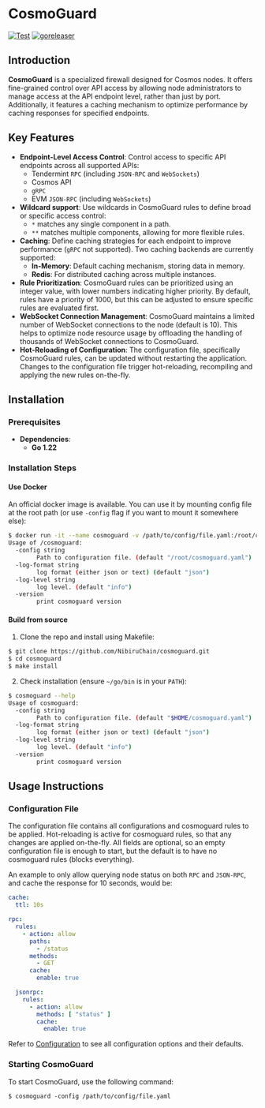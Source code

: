 # CosmoGuard

[![Test](https://github.com/NibiruChain/cosmoguard/actions/workflows/test.yml/badge.svg)](https://github.com/NibiruChain/cosmoguard/actions/workflows/test.yml)
[![goreleaser](https://github.com/NibiruChain/cosmoguard/actions/workflows/goreleaser.yml/badge.svg)](https://github.com/NibiruChain/cosmoguard/actions/workflows/goreleaser.yml)

## Introduction
**CosmoGuard** is a specialized firewall designed for Cosmos nodes. It offers fine-grained control over API access by allowing node administrators to manage access at the API endpoint level, rather than just by port. Additionally, it features a caching mechanism to optimize performance by caching responses for specified endpoints.

## Key Features
- **Endpoint-Level Access Control**: Control access to specific API endpoints across all supported APIs:
    - Tendermint `RPC` (including `JSON-RPC` and `WebSockets`)
    - Cosmos API
    - `gRPC`
    - EVM `JSON-RPC` (including `WebSockets`)
- **Wildcard support**: Use wildcards in CosmoGuard rules to define broad or specific access control:
    - `*` matches any single component in a path.
    - `**` matches multiple components, allowing for more flexible rules.
- **Caching**: Define caching strategies for each endpoint to improve performance (`gRPC` not supported). Two caching backends are currently supported:
    - **In-Memory**: Default caching mechanism, storing data in memory.
    - **Redis**: For distributed caching across multiple instances.
- **Rule Prioritization**: CosmoGuard rules can be prioritized using an integer value, with lower numbers indicating higher priority. By default, rules have a priority of 1000, but this can be adjusted to ensure specific rules are evaluated first.
- **WebSocket Connection Management**: CosmoGuard maintains a limited number of WebSocket connections to the node (default is 10). This helps to optimize node resource usage by offloading the handling of thousands of WebSocket connections to CosmoGuard.
- **Hot-Reloading of Configuration**: The configuration file, specifically CosmoGuard rules, can be updated without restarting the application. Changes to the configuration file trigger hot-reloading, recompiling and applying the new rules on-the-fly.


## Installation

### Prerequisites
- **Dependencies**:
    - **Go 1.22**

### Installation Steps

#### Use Docker

An official docker image is available. You can use it by mounting config file at the root path (or use `-config` flag if you want to mount it somewhere else):
```bash
$ docker run -it --name cosmoguard -v /path/to/config/file.yaml:/root/cosmoguard.yaml ghcr.io/nibiruchain/cosmoguard --help
Usage of /cosmoguard:
  -config string
    	Path to configuration file. (default "/root/cosmoguard.yaml")
  -log-format string
    	log format (either json or text) (default "json")
  -log-level string
    	log level. (default "info")
  -version
    	print cosmoguard version
```

#### Build from source
1. Clone the repo and install using Makefile:
```bash
$ git clone https://github.com/NibiruChain/cosmoguard.git
$ cd cosmoguard
$ make install
```

2. Check installation (ensure `~/go/bin` is in your `PATH`):
```bash
$ cosmoguard --help
Usage of cosmoguard:
  -config string
    	Path to configuration file. (default "$HOME/cosmoguard.yaml")
  -log-format string
    	log format (either json or text) (default "json")
  -log-level string
    	log level. (default "info")
  -version
    	print cosmoguard version
```

## Usage Instructions

### Configuration File

The configuration file contains all configurations and cosmoguard rules to be applied. Hot-reloading is active for cosmoguard rules, so that any changes are applied on-the-fly.
All fields are optional, so an empty configuration file is enough to start, but the default is to have no cosmoguard rules (blocks everything).

An example to only allow querying node status on both `RPC` and `JSON-RPC`, and cache the response for 10 seconds, would be:

```yaml
cache:
  ttl: 10s

rpc:
  rules:
    - action: allow
      paths:
        - /status
      methods:
        - GET
      cache:
        enable: true

  jsonrpc:
    rules:
      - action: allow
        methods: [ "status" ]
        cache:
          enable: true
```

Refer to [Configuration](./CONFIG.md) to see all configuration options and their defaults.

### Starting CosmoGuard
To start CosmoGuard, use the following command:
```
$ cosmoguard -config /path/to/config/file.yaml
```